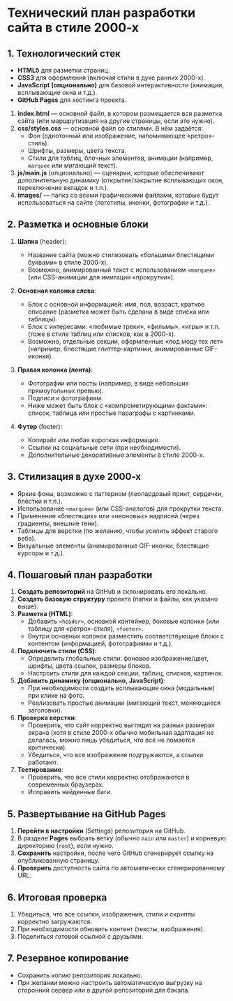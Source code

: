 # Технический план разработки сайта в стиле 2000-х

## 1. Технологический стек
- **HTML5** для разметки страниц.
- **CSS3** для оформления (включая стили в духе ранних 2000-х).
- **JavaScript (опционально)** для базовой интерактивности (анимации, всплывающие окна и т.д.).
- **GitHub Pages** для хостинга проекта.

1. **index.html** — основной файл, в котором размещается вся разметка сайта (или маршрутизация на другие страницы, если это нужно).
2. **css/styles.css** — основной файл со стилями. В нём задаётся:
   - Фон (однотонный или изображение, напоминающее «ретро»-стиль).
   - Шрифты, размеры, цвета текста.
   - Стили для таблиц, блочных элементов, анимации (например, `marquee` или мигающий текст).
3. **js/main.js** (опционально) — сценарии, которые обеспечивают дополнительную динамику (открытие/закрытие всплывающих окон, переключение вкладок и т.п.).
4. **images/** — папка со всеми графическими файлами, которые будут использоваться на сайте (логотипы, иконки, фотографии и т.д.).

## 2. Разметка и основные блоки
1. **Шапка** (header):
   - Название сайта (можно стилизовать «большими блестящими буквами» в стиле 2000-х).
   - Возможно, анимированный текст с использованием `<marquee>` (или CSS-анимации для имитации «прокрутки»).

2. **Основная колонка слева**:
   - Блок с основной информацией: имя, пол, возраст, краткое описание (разметка может быть сделана в виде списка или таблицы).
   - Блок с интересами: «любимые треки», «фильмы», «игры» и т.п. (тоже в стиле таблиц или списков, как в 2000-х).
   - Возможно, отдельные секции, оформленные «под моду тех лет» (например, блестящие глиттер-картинки, анимированные GIF-иконки).

3. **Правая колонка (лента)**:
   - Фотографии или посты (например, в виде небольших прямоугольных превью).
   - Подписи к фотографиям.
   - Ниже может быть блок с «компрометирующими фактами»: список, таблица или простые параграфы с картинками.

4. **Футер** (footer):
   - Копирайт или любая короткая информация.
   - Ссылки на социальные сети (при необходимости).
   - Дополнительные декоративные элементы в стиле 2000-х.

## 3. Стилизация в духе 2000-х
- Яркие фоны, возможно с паттерном (леопардовый принт, сердечки, блёстки и т.п.).
- Использование `<marquee>` (или CSS-аналогов) для прокрутки текста.
- Применение «блестящих» или «неоновых» надписей (через градиенты, внешние тени).
- Таблицы для верстки (по желанию, чтобы усилить эффект старого веба).
- Визуальные элементы (анимированные GIF-иконки, блестящие курсоры и т.д.).

## 4. Пошаговый план разработки
1. **Создать репозиторий** на GitHub и склонировать его локально.
2. **Создать базовую структуру** проекта (папки и файлы, как указано выше).
3. **Разметка (HTML)**:
   - Добавить `<header>`, основной контейнер, боковые колонки (или таблицу для «ретро»-стиля), `<footer>`.
   - Внутри основных колонок разместить соответствующие блоки с контентом (информацией, фотографиями и т.д.).
4. **Подключить стили (CSS)**:
   - Определить глобальные стили: фоновое изображение/цвет, шрифты, цвета ссылок, размеры блоков.
   - Настроить стили для каждой секции, таблиц, списков, картинок.
5. **Добавить динамику (опционально, JavaScript)**:
   - При необходимости создать всплывающие окна (модальные) при клике на фото.
   - Реализовать простые анимации (мигающий текст, меняющиеся заголовки).
6. **Проверка верстки**:
   - Проверить, что сайт корректно выглядит на разных размерах экрана (хотя в стиле 2000-х обычно мобильная адаптация не делалась, можно лишь убедиться, что всё не ломается критически).
   - Убедиться, что все изображения подгружаются, а ссылки работают.
7. **Тестирование**:
   - Проверить, что все стили корректно отображаются в современных браузерах.
   - Исправить найденные баги.

## 5. Развертывание на GitHub Pages
1. **Перейти в настройки** (Settings) репозитория на GitHub.
2. В разделе **Pages** выбрать ветку (обычно `main` или `master`) и корневую директорию (`root`), если нужно.
3. **Сохранить** настройки, после чего GitHub сгенерирует ссылку на опубликованную страницу.
4. **Проверить** доступность сайта по автоматически сгенерированному URL.

## 6. Итоговая проверка
1. Убедиться, что все ссылки, изображения, стили и скрипты корректно загружаются.
2. При необходимости обновить контент (тексты, изображения).
3. Поделиться готовой ссылкой с друзьями.

## 7. Резервное копирование
- Сохранить копию репозитория локально.
- При желании можно настроить автоматическую выгрузку на сторонний сервер или в другой репозиторий для бэкапа.

